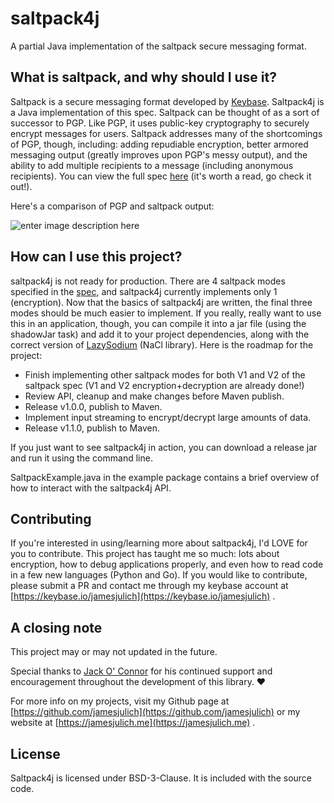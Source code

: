# saltpack4j
A partial Java implementation of the saltpack secure messaging format.

## What is saltpack, and why should I use it?
Saltpack is a secure messaging format developed by [Keybase](https://keybase.io). Saltpack4j is a Java implementation of this spec. Saltpack can be thought of as a sort of successor to PGP. Like PGP, it uses public-key cryptography to securely encrypt messages for users. Saltpack addresses many of the shortcomings of PGP, though, including: adding repudiable encryption, better armored messaging output (greatly improves upon PGP's messy output), and the ability to add multiple recipients to a message (including anonymous recipients). You can view the full spec [here](https://saltpack.org/) (it's worth a read, go check it out!).

Here's a comparison of PGP and saltpack output:

![enter image description here](https://i.imgur.com/i2Pdhft.png?1)

## How can I use this project?
saltpack4j is not ready for production. There are 4 saltpack modes specified in the [spec](https://saltpack.org), and saltpack4j currently implements only 1 (encryption). Now that the basics of saltpack4j are written, the final three modes should be much easier to implement. If you really, really want to use this in an application, though, you can compile it into a jar file (using the shadowJar task) and add it to your project dependencies, along with the correct version of [LazySodium](https://docs.lazycode.co/lazysodium/) (NaCl library). Here is the roadmap for the project:

 - Finish implementing other saltpack modes for both V1 and V2 of the saltpack spec (V1 and V2 encryption+decryption are already done!)
 - Review API, cleanup and make changes before Maven publish.
 - Release v1.0.0, publish to Maven.
 - Implement input streaming to encrypt/decrypt large amounts of data.
 - Release v1.1.0, publish to Maven.

If you just want to see saltpack4j in action, you can download a release jar and run it using the command line.

SaltpackExample.java in the example package contains a brief overview of how to interact with the saltpack4j API.

## Contributing
If you're interested in using/learning more about saltpack4j, I'd LOVE for you to contribute. This project has taught me so much: lots about encryption, how to debug applications properly, and even how to read code in a few new languages (Python and Go). If you would like to contribute, please submit a PR and contact me through my keybase account at [https://keybase.io/jamesjulich](https://keybase.io/jamesjulich) .

## A closing note

This project may or may not updated in the future.

Special thanks to [Jack O' Connor](https://github.com/oconnor663) for his continued support and encouragement throughout the development of this library. ❤️

For more info on my projects, visit my Github page at [https://github.com/jamesjulich](https://github.com/jamesjulich) or my website at [https://jamesjulich.me](https://jamesjulich.me) .

## License
Saltpack4j is licensed under BSD-3-Clause. It is included with the source code.


